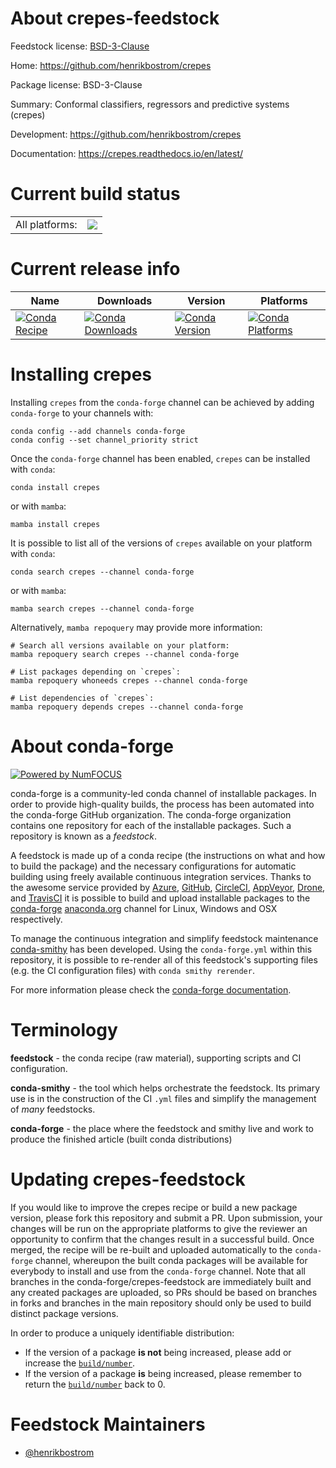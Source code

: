 About crepes-feedstock
======================

Feedstock license: [BSD-3-Clause](https://github.com/conda-forge/crepes-feedstock/blob/main/LICENSE.txt)

Home: https://github.com/henrikbostrom/crepes

Package license: BSD-3-Clause

Summary: Conformal classifiers, regressors and predictive systems (crepes)

Development: https://github.com/henrikbostrom/crepes

Documentation: https://crepes.readthedocs.io/en/latest/

Current build status
====================


<table><tr><td>All platforms:</td>
    <td>
      <a href="https://dev.azure.com/conda-forge/feedstock-builds/_build/latest?definitionId=19375&branchName=main">
        <img src="https://dev.azure.com/conda-forge/feedstock-builds/_apis/build/status/crepes-feedstock?branchName=main">
      </a>
    </td>
  </tr>
</table>

Current release info
====================

| Name | Downloads | Version | Platforms |
| --- | --- | --- | --- |
| [![Conda Recipe](https://img.shields.io/badge/recipe-crepes-green.svg)](https://anaconda.org/conda-forge/crepes) | [![Conda Downloads](https://img.shields.io/conda/dn/conda-forge/crepes.svg)](https://anaconda.org/conda-forge/crepes) | [![Conda Version](https://img.shields.io/conda/vn/conda-forge/crepes.svg)](https://anaconda.org/conda-forge/crepes) | [![Conda Platforms](https://img.shields.io/conda/pn/conda-forge/crepes.svg)](https://anaconda.org/conda-forge/crepes) |

Installing crepes
=================

Installing `crepes` from the `conda-forge` channel can be achieved by adding `conda-forge` to your channels with:

```
conda config --add channels conda-forge
conda config --set channel_priority strict
```

Once the `conda-forge` channel has been enabled, `crepes` can be installed with `conda`:

```
conda install crepes
```

or with `mamba`:

```
mamba install crepes
```

It is possible to list all of the versions of `crepes` available on your platform with `conda`:

```
conda search crepes --channel conda-forge
```

or with `mamba`:

```
mamba search crepes --channel conda-forge
```

Alternatively, `mamba repoquery` may provide more information:

```
# Search all versions available on your platform:
mamba repoquery search crepes --channel conda-forge

# List packages depending on `crepes`:
mamba repoquery whoneeds crepes --channel conda-forge

# List dependencies of `crepes`:
mamba repoquery depends crepes --channel conda-forge
```


About conda-forge
=================

[![Powered by
NumFOCUS](https://img.shields.io/badge/powered%20by-NumFOCUS-orange.svg?style=flat&colorA=E1523D&colorB=007D8A)](https://numfocus.org)

conda-forge is a community-led conda channel of installable packages.
In order to provide high-quality builds, the process has been automated into the
conda-forge GitHub organization. The conda-forge organization contains one repository
for each of the installable packages. Such a repository is known as a *feedstock*.

A feedstock is made up of a conda recipe (the instructions on what and how to build
the package) and the necessary configurations for automatic building using freely
available continuous integration services. Thanks to the awesome service provided by
[Azure](https://azure.microsoft.com/en-us/services/devops/), [GitHub](https://github.com/),
[CircleCI](https://circleci.com/), [AppVeyor](https://www.appveyor.com/),
[Drone](https://cloud.drone.io/welcome), and [TravisCI](https://travis-ci.com/)
it is possible to build and upload installable packages to the
[conda-forge](https://anaconda.org/conda-forge) [anaconda.org](https://anaconda.org/)
channel for Linux, Windows and OSX respectively.

To manage the continuous integration and simplify feedstock maintenance
[conda-smithy](https://github.com/conda-forge/conda-smithy) has been developed.
Using the ``conda-forge.yml`` within this repository, it is possible to re-render all of
this feedstock's supporting files (e.g. the CI configuration files) with ``conda smithy rerender``.

For more information please check the [conda-forge documentation](https://conda-forge.org/docs/).

Terminology
===========

**feedstock** - the conda recipe (raw material), supporting scripts and CI configuration.

**conda-smithy** - the tool which helps orchestrate the feedstock.
                   Its primary use is in the construction of the CI ``.yml`` files
                   and simplify the management of *many* feedstocks.

**conda-forge** - the place where the feedstock and smithy live and work to
                  produce the finished article (built conda distributions)


Updating crepes-feedstock
=========================

If you would like to improve the crepes recipe or build a new
package version, please fork this repository and submit a PR. Upon submission,
your changes will be run on the appropriate platforms to give the reviewer an
opportunity to confirm that the changes result in a successful build. Once
merged, the recipe will be re-built and uploaded automatically to the
`conda-forge` channel, whereupon the built conda packages will be available for
everybody to install and use from the `conda-forge` channel.
Note that all branches in the conda-forge/crepes-feedstock are
immediately built and any created packages are uploaded, so PRs should be based
on branches in forks and branches in the main repository should only be used to
build distinct package versions.

In order to produce a uniquely identifiable distribution:
 * If the version of a package **is not** being increased, please add or increase
   the [``build/number``](https://docs.conda.io/projects/conda-build/en/latest/resources/define-metadata.html#build-number-and-string).
 * If the version of a package **is** being increased, please remember to return
   the [``build/number``](https://docs.conda.io/projects/conda-build/en/latest/resources/define-metadata.html#build-number-and-string)
   back to 0.

Feedstock Maintainers
=====================

* [@henrikbostrom](https://github.com/henrikbostrom/)

